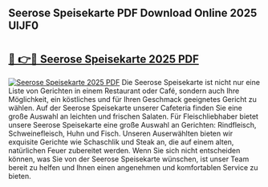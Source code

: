 ## Seerose Speisekarte PDF Download Online 2025 UlJF0

# <h2><a href="http://gccj3l.nevu.top/?p=Seerose+Speisekarte">🔗 👉🔴 Seerose Speisekarte 2025 PDF</a></h2>

[![Seerose Speisekarte 2025 PDF](https://i.imgur.com/dBaPXMq.png)](http://gccj3l.nevu.top/?p=Seerose+Speisekarte)
Die Seerose Speisekarte ist nicht nur eine Liste von Gerichten in einem Restaurant oder Café, sondern auch Ihre Möglichkeit, ein köstliches und für Ihren Geschmack geeignetes Gericht zu wählen. Auf der Seerose Speisekarte unserer Cafeteria finden Sie eine große Auswahl an leichten und frischen Salaten. Für Fleischliebhaber bietet unsere Seerose Speisekarte eine große Auswahl an Gerichten: Rindfleisch, Schweinefleisch, Huhn und Fisch. Unseren Auserwählten bieten wir exquisite Gerichte wie Schaschlik und Steak an, die auf einem alten, natürlichen Feuer zubereitet werden. Wenn Sie sich nicht entscheiden können, was Sie von der Seerose Speisekarte wünschen, ist unser Team bereit zu helfen und Ihnen einen angenehmen und komfortablen Service zu bieten.
